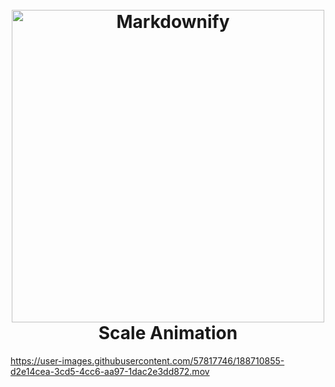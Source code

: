 
<h1 align="center">
  <br>
  <a href="http://www.amitmerchant.com/electron-markdownify"><img src="https://pbs.twimg.com/media/Eu7e3mQVgAImK2o.png" alt="Markdownify" width="500"></a>
  <br>
  Scale Animation
  <br>
</h1>


  https://user-images.githubusercontent.com/57817746/188710855-d2e14cea-3cd5-4cc6-aa97-1dac2e3dd872.mov

